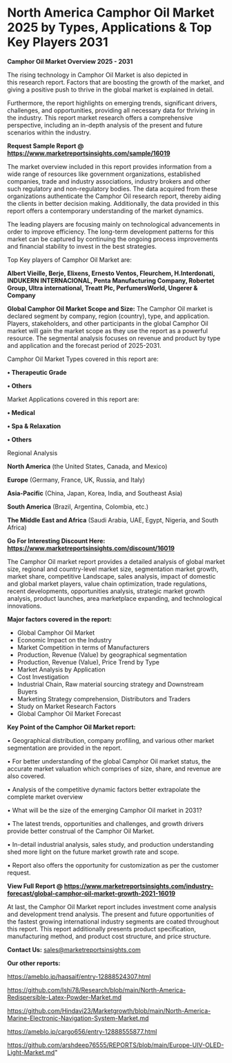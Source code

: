  # North America Camphor Oil Market 2025 by Types, Applications & Top Key Players 2031

<Strong> Camphor Oil Market Overview 2025 - 2031</strong>

The rising technology in Camphor Oil Market is also depicted in this research report. Factors that are boosting the growth of the market, and giving a positive push to thrive in the global market is explained in detail.

Furthermore, the report highlights on emerging trends, significant drivers, challenges, and opportunities, providing all necessary data for thriving in the industry. This report market research offers a comprehensive perspective, including an in-depth analysis of the present and future scenarios within the industry.

<strong>Request Sample Report @ <a href=https://www.marketreportsinsights.com/sample/16019>https://www.marketreportsinsights.com/sample/16019</a></strong>

The market overview included in this report provides information from a wide range of resources like government organizations, established companies, trade and industry associations, industry brokers and other such regulatory and non-regulatory bodies. The data acquired from these organizations authenticate the Camphor Oil research report, thereby aiding the clients in better decision making. Additionally, the data provided in this report offers a contemporary understanding of the market dynamics.

The leading players are focusing mainly on technological advancements in order to improve efficiency. The long-term development patterns for this market can be captured by continuing the ongoing process improvements and financial stability to invest in the best strategies.

Top Key players of Camphor Oil Market are:

<strong>Albert Vieille, Berje, Elixens, Ernesto Ventos, Fleurchem, H.Interdonati, INDUKERN INTERNACIONAL, Penta Manufacturing Company, Robertet Group, Ultra international, Treatt Plc, PerfumersWorld, Ungerer & Company</strong>

<strong><b>Global Camphor Oil Market Scope and Size:</b></strong>
The Camphor Oil market is declared segment by company, region (country), type, and application. Players, stakeholders, and other participants in the global Camphor Oil market will gain the market scope as they use the report as a powerful resource. The segmental analysis focuses on revenue and product by type and application and the forecast period of 2025-2031.

Camphor Oil Market Types covered in this report are:

<strong>• Therapeutic Grade

• Others</strong>

Market Applications covered in this report are:

<strong>• Medical

• Spa & Relaxation

• Others</strong> 

Regional Analysis

<strong>North America</strong> (the United States, Canada, and Mexico)

<strong>Europe</strong> (Germany, France, UK, Russia, and Italy)

<strong>Asia-Pacific</strong> (China, Japan, Korea, India, and Southeast Asia)

<strong>South America</strong> (Brazil, Argentina, Colombia, etc.)

<strong>The Middle East and Africa</strong> (Saudi Arabia, UAE, Egypt, Nigeria, and South Africa)

<strong>Go For Interesting Discount Here: <a href=https://www.marketreportsinsights.com/discount/16019>https://www.marketreportsinsights.com/discount/16019</a></strong>

The Camphor Oil market report provides a detailed analysis of global market size, regional and country-level market size, segmentation market growth, market share, competitive Landscape, sales analysis, impact of domestic and global market players, value chain optimization, trade regulations, recent developments, opportunities analysis, strategic market growth analysis, product launches, area marketplace expanding, and technological innovations.

<strong><b>Major factors covered in the report:</b></strong>
<ul>
  <li>Global Camphor Oil Market </li>
  <li>Economic Impact on the Industry</li>
  <li>Market Competition in terms of Manufacturers</li>
  <li>Production, Revenue (Value) by geographical segmentation</li>
  <li>Production, Revenue (Value), Price Trend by Type</li>
  <li>Market Analysis by Application</li>
  <li>Cost Investigation</li>
  <li>Industrial Chain, Raw material sourcing strategy and Downstream Buyers</li>
  <li>Marketing Strategy comprehension, Distributors and Traders</li>
  <li>Study on Market Research Factors</li>
  <li>Global Camphor Oil Market Forecast</li>
</ul>

<strong><b>Key Point of the Camphor Oil Market report:</b></strong>

• Geographical distribution, company profiling, and various other market segmentation are provided in the report.

• For better understanding of the global Camphor Oil market status, the accurate market valuation which comprises of size, share, and revenue are also covered.

• Analysis of the competitive dynamic factors better extrapolate the complete market overview

• What will be the size of the emerging Camphor Oil market in 2031?

• The latest trends, opportunities and challenges, and growth drivers provide better construal of the Camphor Oil Market.

• In-detail industrial analysis, sales study, and production understanding shed more light on the future market growth rate and scope.

• Report also offers the opportunity for customization as per the customer request.

<strong><b>View Full Report @ <a href=https://www.marketreportsinsights.com/industry-forecast/global-camphor-oil-market-growth-2021-16019>https://www.marketreportsinsights.com/industry-forecast/global-camphor-oil-market-growth-2021-16019</a></b></strong>


At last, the Camphor Oil Market report includes investment come analysis and development trend analysis. The present and future opportunities of the fastest growing international industry segments are coated throughout this report. This report additionally presents product specification, manufacturing method, and product cost structure, and price structure.

<strong>Contact Us:</strong>
sales@marketreportsinsights.com

<strong>Our other reports:</strong>

<a href=https://ameblo.jp/haqsaif/entry-12888524307.html>https://ameblo.jp/haqsaif/entry-12888524307.html</a>

<a href=https://github.com/Ishi78/Research/blob/main/North-America-Redispersible-Latex-Powder-Market.md>https://github.com/Ishi78/Research/blob/main/North-America-Redispersible-Latex-Powder-Market.md</a>

<a href=https://github.com/Hindavi23/Marketgrowth/blob/main/North-America-Marine-Electronic-Navigation-System-Market.md>https://github.com/Hindavi23/Marketgrowth/blob/main/North-America-Marine-Electronic-Navigation-System-Market.md</a>

<a href=https://ameblo.jp/cargo656/entry-12888555877.html>https://ameblo.jp/cargo656/entry-12888555877.html</a>

<a href=https://github.com/arshdeep76555/REPORTS/blob/main/Europe-UIV-OLED-Light-Market.md>https://github.com/arshdeep76555/REPORTS/blob/main/Europe-UIV-OLED-Light-Market.md</a>"
